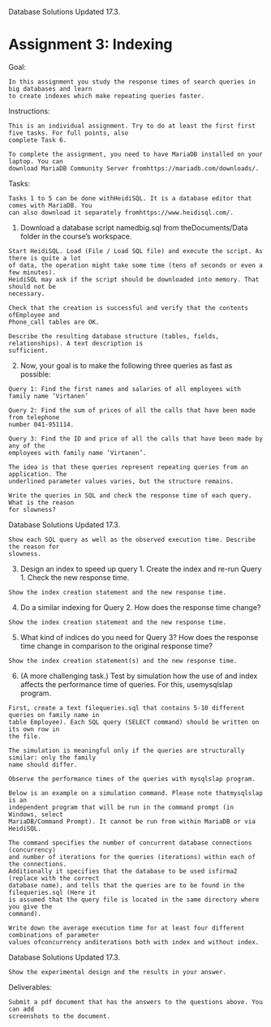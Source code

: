 Database Solutions Updated 17.3.

# Assignment 3: Indexing

Goal:

```
In this assignment you study the response times of search queries in big databases and learn
to create indexes which make repeating queries faster.
```
Instructions:

```
This is an individual assignment. Try to do at least the first first five tasks. For full points, also
complete Task 6.
```
```
To complete the assignment, you need to have MariaDB installed on your laptop. You can
download MariaDB Community Server fromhttps://mariadb.com/downloads/.
```
Tasks:

```
Tasks 1 to 5 can be done withHeidiSQL. It is a database editor that comes with MariaDB. You
can also download it separately fromhttps://www.heidisql.com/.
```
1. Download a database script namedbig.sql from theDocuments/Data folder in the
    course’s workspace.

```
Start HeidiSQL. Load (File / Load SQL file) and execute the script. As there is quite a lot
of data, the operation might take some time (tens of seconds or even a few minutes).
HeidiSQL may ask if the script should be downloaded into memory. That should not be
necessary.
```
```
Check that the creation is successful and verify that the contents ofEmployee and
Phone_call tables are OK.
```
```
Describe the resulting database structure (tables, fields, relationships). A text description is
sufficient.
```
2. Now, your goal is to make the following three queries as fast as possible:

```
Query 1: Find the first names and salaries of all employees with family name ’Virtanen’
```
```
Query 2: Find the sum of prices of all the calls that have been made from telephone
number 041-951114.
```
```
Query 3: Find the ID and price of all the calls that have been made by any of the
employees with family name ‘Virtanen’.
```
```
The idea is that these queries represent repeating queries from an application. The
underlined parameter values varies, but the structure remains.
```
```
Write the queries in SQL and check the response time of each query. What is the reason
for slowness?
```

Database Solutions Updated 17.3.

```
Show each SQL query as well as the observed execution time. Describe the reason for
slowness.
```
3. Design an index to speed up query 1. Create the index and re-run Query 1. Check the new
    response time.

```
Show the index creation statement and the new response time.
```
4. Do a similar indexing for Query 2. How does the response time change?

```
Show the index creation statement and the new response time.
```
5. What kind of indices do you need for Query 3? How does the response time change in
    comparison to the original response time?

```
Show the index creation statement(s) and the new response time.
```
6. (A more challenging task.) Test by simulation how the use of and index affects the
    performance time of queries. For this, usemysqlslap program.

```
First, create a text filequeries.sql that contains 5-10 different queries on family name in
table Employee). Each SQL query (SELECT command) should be written on its own row in
the file.
```
```
The simulation is meaningful only if the queries are structurally similar: only the family
name should differ.
```
```
Observe the performance times of the queries with mysqlslap program.
```
```
Below is an example on a simulation command. Please note thatmysqlslap is an
independent program that will be run in the command prompt (in Windows, select
MariaDB/Command Prompt). It cannot be run from within MariaDB or via HeidiSQL.
```
```
The command specifies the number of concurrent database connections (concurrency)
and number of iterations for the queries (iterations) within each of the connections.
Additionally it specifies that the database to be used isfirma2 (replace with the correct
database name), and tells that the queries are to be found in the filequeries.sql (Here it
is assumed that the query file is located in the same directory where you give the
command).
```
```
Write down the average execution time for at least four different combinations of parameter
values ofconcurrency anditerations both with index and without index.
```

Database Solutions Updated 17.3.

```
Show the experimental design and the results in your answer.
```
Deliverables:

```
Submit a pdf document that has the answers to the questions above. You can add
screenshots to the document.
```


